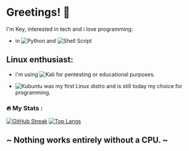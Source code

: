 # Greetings! 👋

I'm Key, interested in tech and i love programming:

- in ![Python](https://img.shields.io/badge/python-3670A0?style=for-the-badge&logo=python&logoColor=ffdd54) and ![Shell Script](https://img.shields.io/badge/shell_script-%23121011.svg?style=for-the-badge&logo=gnu-bash&logoColor=white)

## Linux enthusiast: 

- i'm using ![Kali](https://img.shields.io/badge/Kali-268BEE?style=for-the-badge&logo=kalilinux&logoColor=white) for pentesting or educational purposes.

- ![Kubuntu](https://img.shields.io/badge/-KUbuntu-%230079C1?style=for-the-badge&logo=kubuntu&logoColor=white) was my first Linux distro and is still today my choice for programming.

### :fire: My Stats :
[![GitHub Streak](http://github-readme-streak-stats.herokuapp.com?user=Keyj33k&theme=dark&background=000000)](https://git.io/streak-stats) [![Top Langs](https://github-readme-stats.vercel.app/api/top-langs/?username=Keyj33k)](https://github.com/anuraghazra/github-readme-stats)

## ~ Nothing works entirely without a CPU. ~

